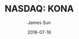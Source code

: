 ---
type: "report"
paper: "KONA_James_Sun.pdf"
author: "James Sun"
company: "Kona Grill, Inc."
date: "2016-07-16"
summary: "Kona Grill, Inc. is a casual dining restaurant company based in
Scottsdale, Arizona. Their diverse menu offerings feature
contemporary Asian and American cuisine, served with over 40
signature sauces and dressings, as well as a readily available sushi
bar and a wide selection of wine and cocktails. It currently
operates 40 restaurants in 22 states and in Puerto Rico. Kona Grill
creates a distinct atmosphere through their sleek, modern
restaurant design, along with decorative fire and water elements,
bevelled stone walls and ambient lighting."
title: "NASDAQ: KONA"
---